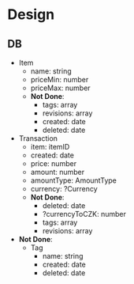 # Design
## DB
- Item
    - name: string
    - priceMin: number
    - priceMax: number
    - **Not Done**:
        - tags: array
        - revisions: array
        - created: date
        - deleted: date
- Transaction
    - item: itemID
    - created: date
    - price: number
    - amount: number
    - amountType: AmountType
    - currency: ?Currency
    - **Not Done**:
        - deleted: date
        - ?currencyToCZK: number
        - tags: array
        - revisions: array
- **Not Done**:
    - Tag
        - name: string
        - created: date
        - deleted: date
